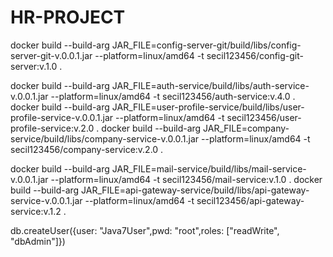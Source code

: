 # HR-PROJECT

docker build --build-arg JAR_FILE=config-server-git/build/libs/config-server-git-v.0.0.1.jar --platform=linux/amd64 -t secil123456/config-git-server:v.1.0 .

docker build --build-arg JAR_FILE=auth-service/build/libs/auth-service-v.0.0.1.jar --platform=linux/amd64 -t secil123456/auth-service:v.4.0 .
docker build --build-arg JAR_FILE=user-profile-service/build/libs/user-profile-service-v.0.0.1.jar --platform=linux/amd64 -t secil123456/user-profile-service:v.2.0 .
docker build --build-arg JAR_FILE=company-service/build/libs/company-service-v.0.0.1.jar --platform=linux/amd64 -t secil123456/company-service:v.2.0 .


docker build --build-arg JAR_FILE=mail-service/build/libs/mail-service-v.0.0.1.jar --platform=linux/amd64 -t secil123456/mail-service:v.1.0 .
docker build --build-arg JAR_FILE=api-gateway-service/build/libs/api-gateway-service-v.0.0.1.jar --platform=linux/amd64 -t secil123456/api-gateway-service:v.1.2 .



db.createUser({user: "Java7User",pwd: "root",roles: ["readWrite", "dbAdmin"]})